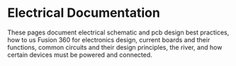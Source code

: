 # Electrical Documentation

These pages document electrical schematic and pcb design best practices, how to us Fusion 360 for electronics design, current boards and their functions, common circuits and their design principles, the river, and how certain devices must be powered and connected.
